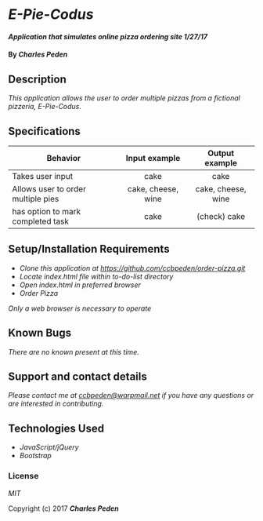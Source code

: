 # _E-Pie-Codus_

#### _Application that simulates online pizza ordering site 1/27/17_

#### By _**Charles Peden**_

## Description

_This application allows the user to order multiple pizzas from a fictional pizzeria, E-Pie-Codus._

## Specifications

| Behavior                                              |   Input example   |  Output example |
|-------------------------------------------------------|:-----------------:|:---------------:|
| Takes user input                                   | cake              | cake              |
| Allows user to order multiple pies                        | cake, cheese, wine| cake, cheese, wine|
| has option to mark completed task                     | cake              | (check) cake      |          | removes marked tasks when button pressed              | (check) cake      |                |


## Setup/Installation Requirements

* _Clone this application at https://github.com/ccbpeden/order-pizza.git_
* _Locate index.html file within to-do-list directory_
* _Open index.html in preferred browser_
* _Order Pizza_

_Only a web browser is necessary to operate_

## Known Bugs

_There are no known present at this time._

## Support and contact details

_Please contact me at ccbpeden@warpmail.net if you have any questions or are interested in contributing._

## Technologies Used

* _JavaScript/jQuery_
* _Bootstrap_

### License

*MIT*

Copyright (c) 2017 **_Charles Peden_**
